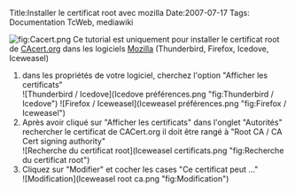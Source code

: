 Title:Installer le certificat root avec mozilla
Date:2007-07-17
Tags: Documentation TcWeb,  mediawiki

![](Cacert.png "fig:Cacert.png") Ce tutorial est uniquement pour
installer le certificat root de [CAcert.org](http://www.cacert.org) dans
les logiciels [Mozilla](mozilla.hml "wikilink") (Thunderbird, Firefox,
Icedove, Iceweasel)

1.  dans les propriétés de votre logiciel, cherchez l'option "Afficher
    les certificats"\
     ![Thunderbird /
    Icedove](Icedove préférences.png "fig:Thunderbird / Icedove")
    ![Firefox /
    Iceweasel](Iceweasel préférences.png "fig:Firefox / Iceweasel")
2.  Après avoir cliqué sur "Afficher les certificats" dans l'onglet
    "Autorités" rechercher le certificat de CACert.org il doit être
    rangé à "Root CA / CA Cert signing authority"\
     ![Recherche du certificat
    root](Iceweasel certificats.png "fig:Recherche du certificat root")
3.  Cliquez sur "Modifier" et cocher les cases "Ce certificat peut ..."\
     ![Modification](Iceweasel root ca.png "fig:Modification")


